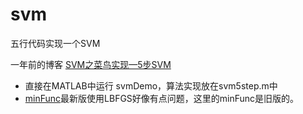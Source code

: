 svm
===

五行代码实现一个SVM

一年前的博客
[SVM之菜鸟实现—5步SVM](http://blog.csdn.net/lifeitengup/article/details/10951655)

* 直接在MATLAB中运行 svmDemo，算法实现放在svm5step.m中
* [minFunc](http://www.cs.ubc.ca/~schmidtm/Software/minFunc.html)最新版使用LBFGS好像有点问题，这里的minFunc是旧版的。